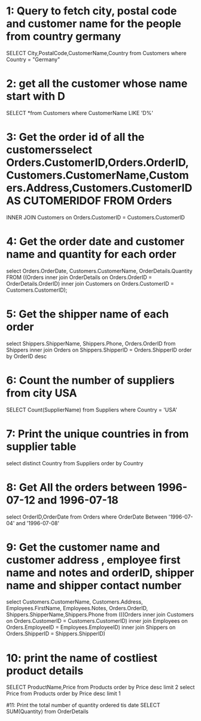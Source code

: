 # 1: Query to fetch city, postal code and customer name  for the people from country germany

SELECT City,PostalCode,CustomerName,Country from Customers where Country = "Germany"

# 2: get all the customer whose name start with D
SELECT *from Customers where CustomerName LIKE 'D%'

        
# 3: Get the order id of all the customersselect Orders.CustomerID,Orders.OrderID,Customers.CustomerName,Customers.Address,Customers.CustomerID AS CUTOMERIDOF FROM Orders
INNER JOIN Customers on Orders.CustomerID = Customers.CustomerID

# 4: Get the order date and customer name and quantity for each order
select Orders.OrderDate, Customers.CustomerName, OrderDetails.Quantity FROM ((Orders inner join OrderDetails on Orders.OrderID = OrderDetails.OrderID) inner join Customers on Orders.CustomerID = Customers.CustomerID);
# 5:  Get the shipper name of each order
 select Shippers.ShipperName, Shippers.Phone, Orders.OrderID from Shippers inner join Orders on Shippers.ShipperID = Orders.ShipperID
 order by OrderID desc
# 6: Count the number of suppliers from city USA
SELECT Count(SupplierName) from Suppliers where Country = 'USA'

# 7: Print the unique countries in from supplier table
select distinct Country from Suppliers order by Country

# 8: Get All the orders between 1996-07-12 and 1996-07-18
select OrderID,OrderDate from Orders where OrderDate Between '1996-07-04' and '1996-07-08'
# 9:  Get the customer name and customer address , employee first name and notes and orderID, shipper name and shipper contact number
select Customers.CustomerName, Customers.Address, Employees.FirstName, Employees.Notes, Orders.OrderID, Shippers.ShipperName,Shippers.Phone
from (((Orders inner join Customers on Orders.CustomerID = Customers.CustomerID) inner join Employees on Orders.EmployeeID = Employees.EmployeeID)
inner join Shippers on Orders.ShipperID = Shippers.ShipperID)

# 10: print the name of costliest product details
SELECT ProductName,Price from Products order by Price desc limit 2
select Price from Products order by Price desc limit 1

#11: Print the total number of quantity  ordered tis date
SELECT SUM(Quantity) from OrderDetails
